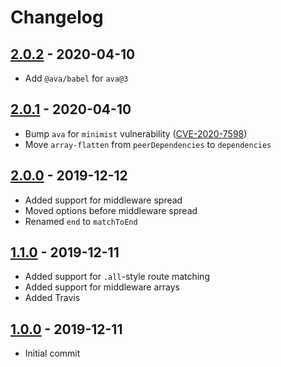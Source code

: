 # Changelog

## [2.0.2] - 2020-04-10
[2.0.2]: https://github.com/mhassan1/express-not/compare/v2.0.1...v2.0.2

- Add `@ava/babel` for `ava@3`

## [2.0.1] - 2020-04-10
[2.0.1]: https://github.com/mhassan1/express-not/compare/v2.0.0...v2.0.1

- Bump `ava` for `minimist` vulnerability ([CVE-2020-7598](https://github.com/advisories/GHSA-vh95-rmgr-6w4m))
- Move `array-flatten` from `peerDependencies` to `dependencies`

## [2.0.0] - 2019-12-12
[2.0.0]: https://github.com/mhassan1/express-not/compare/v1.1.0...v2.0.0

- Added support for middleware spread
- Moved options before middleware spread
- Renamed `end` to `matchToEnd`

## [1.1.0] - 2019-12-11
[1.1.0]: https://github.com/mhassan1/express-not/compare/v1.0.0...v1.1.0

- Added support for `.all`-style route matching
- Added support for middleware arrays
- Added Travis

## [1.0.0] - 2019-12-11
[1.0.0]: https://github.com/mhassan1/express-not/compare/25317577...v1.0.0

- Initial commit
